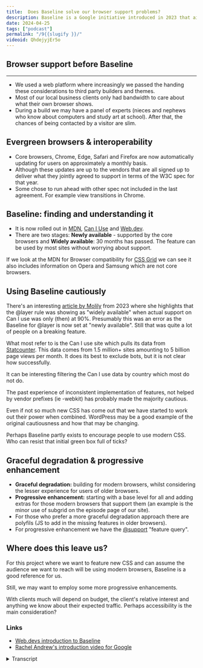 ```yaml
---
title:  Does Baseline solve our browser support problems?
description: Baseline is a Google initiative introduced in 2023 that aims to make it easier for developers and other website stakeholders to understand what might be ready for production.
date: 2024-04-25
tags: ["podcast"]
permalink: "/9{{slugify }}/"
videoid: QhdejyjEr5o
---
```


## Browser support before Baseline
-------------------------------

*   We used a web platform where increasingly we passed the handing these considerations to third party builders and themes.
*   Most of our local business clients only had bandwidth to care about what their own browser shows.
*   During a build we may have a panel of experts (nieces and nephews who know about computers and study art at school). After that, the chances of being contacted by a visitor are slim.

Evergreen browsers & interoperability
-------------------------------------

*   Core browsers, Chrome, Edge, Safari and Firefox are now automatically updating for users on approximately a monthly basis.
*   Although these updates are up to the vendors that are all signed up to deliver what they jointly agreed to support in terms of the W3C spec for that year.
*   Some chose to run ahead with other spec not included in the last agreement. For example view transitions in Chrome.

Baseline: finding and understanding it
--------------------------------------

*   It is now rolled out in [MDN](https://developer.mozilla.org/en-US/), [Can I Use](https://caniuse.com/) and [Web.dev](https://web.dev/).
*   There are two stages: **Newly available** \- supported by the core browsers and **Widely available**: 30 months has passed. The feature can be used by most sites without worrying about support.

If we look at the MDN for Browser compatibility for [CSS Grid](https://developer.mozilla.org/en-US/docs/Web/CSS/grid#browser_compatibility) we can see it also includes information on Opera and Samsung which are not core browsers.

Using Baseline cautiously
-------------------------

There's an interesting [article by Molily](https://molily.de/browser-compatibility-baseline/) from 2023 where she highlights that the @layer rule was showing as "widely available" when actual support on Can I use was only (then) at 90%. Presumably this was an error as the Baseline for @layer is now set at "newly available". Still that was quite a lot of people on a breaking feature.

What most refer to is the Can I use site which pulls its data from [Statcounter](https://gs.statcounter.com/). This data comes from 1.5 million+ sites amounting to 5 billion page views per month. It does its best to exclude bots, but it is not clear how successfully.

It can be interesting filtering the Can I use data by country which most do not do.

The past experience of inconsistent implementation of features, not helped by vendor prefixes (ie -webkit) has probably made the majority cautious.

Even if not so much new CSS has come out that we have started to work out their power when combined. WordPress may be a good example of the original cautiousness and how that may be changing.

Perhaps Baseline partly exists to encourage people to use modern CSS. Who can resist that initial green box full of ticks?

Graceful degradation & progressive enhancement
----------------------------------------------

*   **Graceful degradation:** building for modern browsers, whilst considering the lesser experience for users of older browsers.
*   **Progressive enhancement:** starting with a base level for all and adding extras for those modern browsers that support them (an example is the minor use of subgrid on the episode page of our site).
*   For those who prefer a more graceful degradation approach there are polyfils (JS to add in the missing features in older browsers).
*   For progressive enhancement we have the [@support](https://developer.mozilla.org/en-US/docs/Web/CSS/@supports) "feature query".

Where does this leave us?
-------------------------

For this project where we want to feature new CSS and can assume the audience we want to reach will be using modern browsers, Baseline is a good reference for us.

Still, we may want to employ some more progressive enhancements.

With clients much will depend on budget, the client's relative interest and anything we know about their expected traffic. Perhaps accessibility is the main consideration?

### Links

*   [Web.devs introduction to Baseline](https://web.dev/baseline)
*   [Rachel Andrew's introduction video for Google](https://www.youtube.com/watch?v=eZa3BgGaAeA)


<details>
<summary>Transcript</summary>

\[00:00:05\] **Nathan Wrigley:** Welcome to the No Script web show about modern web design, where we look at what we can build today with minimal software dependencies and skills. With so much new CSS spec coming out, it seemed like a good time to have a chat about how we handle browser support. In particular baseline, which is a Google initiative introduced in 2023 that aims to make it easier for developers and other website stakeholders to understand what might be ready for production.

David, after all these years, I don’t think we’ve ever really had a chat on browser support, have we?

\[00:00:39\] **David Waumsley:** No, it’s because, two reasons I think. One is it’s very boring and secondly I think probably ’cause we’re a bit slack when it comes to this thing. we’ve been, actually we’ve put this on the show notes, so you might as well bring those up now, but let’s do it.

Yeah, talking about kind of the past when it comes to this stuff now, it’s come to the forefront. I think now for us, or at least for me, because I’m back into the hand coding and there’s a whole heap of new stuff, that is coming out from the W three C and it’s hard to keep up with what browsers will support it.

So you can go into production. But, previously, for us in a way we may be, I dunno about you, Nathan, but I mean you started obviously with the hand code back in the days where we had IE six or probably even, going from IE five to IE six. Oh

\[00:01:34\] **Nathan Wrigley:** gosh, yeah. Really that far back. Yeah.

\[00:01:38\] **David Waumsley:** more recently, we’ve just handed over, we did hand that responsibility over increasingly to platforms that we would, as WordPress users for both of us.

Then we’d say, okay, the theme will take care of that kind of stuff for us, or the page builder later.

\[00:01:54\] **Nathan Wrigley:** Yeah, I think you’re right. I think if you are a core participant of this podcast, if you are really listening to this because you want to learn about modern CSS and HT ML, this stuff will matter.

But I think it’s also quite likely that a lot of the people listening to this will never really have ENC encountered this problem. the expectation is that all the browsers are the same. It doesn’t matter whether you are using Firefox or Chrome. They all do. Broadly the same thing, and it’s got lost that in the midst of time, the browsers really, went in their own direction.

Yeah. And then by the time that the, page builders were rising in ascendancy, certainly in the WordPress scene, a lot of that interoperability had been solved. The browser manufacturers began to talk to themselves, and so both you and I. Just handed over the responsibility of what can a browser do to our page builder tool.

And the assumption being that if it’s built into the page builder, the builders of the page builder will have done the work of checking whether or not the things that they ship are possible. can this actually be displayed? And, yeah. and I’m still very much there. It has been a very long time since I’ve looked at this subject.

So for me, this is. Actually, you said it was quite a boring subject for me. It’s really interesting because I genuinely haven’t looked at this for ages, and yet if you think about it, there’s an awful lot of new stuff coming around and if we don’t know what’s possible, then there’s a, I honestly, I think there’s a significant chance that you’ll ship something which simply won’t work for a proportion of the users out there.

\[00:03:31\] **David Waumsley:** Yeah, it’s, it is been a transition, obviously, when I first did it in the early days, hand coding, then you were always waiting. There’s a wonderful, and I’ve put a link actually on the bottom there to the introduction video by Rachel. Andrew for Google, ’cause she’s a Google employee and she actually talks about the kind of old days where you really always were waiting for a browser to finally die, so you could implement some of the new cool stuff that the later browser supported.

So it’s, it is definitely worth watching that one. But, yeah, my own experience of that really was that I handed over this control slowly. in, WordPress I used to. Have a basically a, theme framework and then built my own CSS, so I had to consider it. Then when I moved to a page builder, it used Bootstrap, which had already done the thought about what it can support as a ma massive popular thing.

So no longer did I have to consider it. So it’s come back to the forefront, not only because I’ve got the responsibility now, but also because so much has changed in the way, that we’ve now got ever. Green browsers that are pumping out monthly new features, and we’ve got so many new features coming out for CSS from the pc.

\[00:04:50\] **Nathan Wrigley:** can I ask you a couple of things around that? Firstly, if you are using tooling, so let’s say for example that you’re using a SaaS product like Wix or Squarespace, or if you’re using a page builder inside a CMS like WordPress, do you think you need to be bothered about this subject or do you think it is a fair assumption still?

To be able to hand that off to the developer?

\[00:05:13\] **David Waumsley:** Yeah, I think, I mean, if we’re doing it professionally, I think it was interesting to me, I won’t mention their name, but one page builder that kind of us up, the one that I was using, had I. Much, lower level of support for older browsers than the one that I had.

And for majority of people, perhaps they’re using it for their own personal projects and it’s not so much a worry, but I did notice that some developers there were caught short because it was ruin in the layouts for certain professional clients that they might need to have. So I think it’s still.

Perhaps important to know. Yeah. this is the big problem, isn’t it? how many old browsers do we need to support, that? and I don’t think this conversation’s ever gonna solve that, but baseline does at least help us know what the majority of the main core browsers will accept.

\[00:06:08\] **Nathan Wrigley:** Yeah. But yeah. but yeah, sorry. the other question that I had was, could you explain what an Evergreen browser

\[00:06:14\] **David Waumsley:** is? Because Yeah, we’re going straight up. We put in our notes here, all of these points in order, but we’re just skipping around, but, oh, sorry about, yeah. So yeah, so really, and this also ties in with something which is’ in the notes, which is this whole thing we talked about before, this idea that the key players, the core browsers, the people behind Chrome or chromium browsers.

Edge, Microsoft Safari and Mozilla with Firefox all kind of got together to agree within their roles in the W three C working groups that they would implement within a year with this interoperability where they would all agree, we’re going to achieve this and we’re going to put this feature into our browsers, all of us.

That’s come along and I’ve forgotten what your question was. No, it was

\[00:07:01\] **Nathan Wrigley:** just an explanation of what an evergreen browser is because I expect that, oh yeah. Most people don’t really even need to know ’cause of the nature of how browsers work in the operating system these days. But when, yes, when we were, beginning our journey, there was no such thing.

So it’s just, a contrast of what that’s meant over the years.

\[00:07:18\] **David Waumsley:** Yeah, that’s it. they do update regularly now. they had a bit of an issue with Safaria because it was tied to the operating system that they couldn’t automatically update. But yes, it used to be a case where well updates as, Rachel Andrew mentions, There was like a two year gap or something between, yeah, I think it was IE six and seven, or was it five and six? Anyway, and that could be what you’re, you are waiting on that one to be able to change and people really, you were waiting on people’s computers to die, wouldn’t you, to Yeah. to get the next browser, because people wouldn’t do it for themselves.

They wouldn’t go out and update themselves unless it was. Automated

\[00:07:55\] **Nathan Wrigley:** and the updating process was a manual process, and like you said, it was a big deal. So I remember when, Firefox three came out. So back in the day when, you know, going from three to four to five to six, that was a big moment. Yeah.

And then Google Chrome came along and I, I. I think it was the first one that kind of enforced auto updating. If you use that browser, it was just going to do it in the background so that when you restarted your computer or you switched chrome off and then restarted it, it would update and there was no hint of you need to do anything.

I. And that was a big moment because suddenly it meant that the browser was always up to date. If you switched your computer on and off or you, closed the browser down. And and I use a variant of Chrome. I use Brave a lot. I. And they have this process of alerting you, I suspect it’s the same in Google’s Chrome.

In the top right hand corner, you get this little button, which this little green button, which says update, and you press that and you wait 10 seconds and the browser restarts. And really it’s services normal almost immediately. But that update button comes very frequently. every few weeks I’m hitting that update button.

So it’s a it, there is a real change over time and that’s meant. A lot of important things that can happen on the internet can now happen more or less instantaneously if the browsers support it.

\[00:09:17\] **David Waumsley:** Yeah, I, it’s interesting really because I’ve not seen many people talk about it because when you think about it, it doesn’t have give the.

browser vendors, a whole lot of control that they can just update what you are going to have. And, some of that might be about taking your data as well, with some of them. And, yeah, that’s

\[00:09:37\] **Nathan Wrigley:** a good point. I can’t remember the last time I updated my browser and it offered me an option to decline something or accept something.

It just happens and it. Honestly, it really is, as you’ll know, it’s 10 seconds you wait, and then it’s back to exactly where you were.

\[00:09:52\] **David Waumsley:** Yeah.

\[00:09:53\] **Nathan Wrigley:** And

\[00:09:53\] **David Waumsley:** it’s good for us. there’s people trying to build web pages. it’s, it’s almost impossible to advance the web and make it look good if, people are gonna stay on that old browsers.

from our point of view, it’s a really, it’s a good thing. But, there is that other side where you think, okay. Allowing that much control to update. Yeah, so

\[00:10:15\] **Nathan Wrigley:** sorry about that. I hijacked the conversation by asking what an Evergreen browser was, and we totally skipped out this bit.

So do you wanna describe baseline? I’m guessing David, right? I’m putting my finger in the air here. I’m gonna bet that a significant proportion of people who listen to this won’t know that this exists. I know that for you it’s terribly important, but I’m guessing that baseline will be a new and interesting thing for them.

\[00:10:41\] **David Waumsley:** I’ve just seen it around and it’s only been around, I think it was May, 2023 that they introduced it. We’ll know from that video someone looks at that, but, and so it, it is pretty new. And the key thing is that they’ve been, I. rolling this out over time. So initially I think it was just on, web dev because it’s, it’s a Google thing, but it’s gone and it’s shown now.

So when there’s a feature, a new CSS feature mentioned on the MDN or on Can I use, which is what I think most people I know as. Go to as the website to see what browser support is for feature. It’s also baseline just now been added to all of these places. And it is, and we didn’t set this up really. We should have done so we, we can see what it looks like.

\[00:11:29\] **Nathan Wrigley:** yeah, I can just give you the URLO. it’s a fairly easy thing to find. The, the URL is just, if you go to web. Dev slash baseline. or you can just go to our show notes, which is, no script show slash nine ’cause this is episode nine and you can find a link to it there, but it just explains what it is.

We could put it on the screen, but it just says who’s involved and what it is. But do you wanna just paraphrase that who’s involved and what it is?

\[00:12:01\] **David Waumsley:** Yeah, I did. I just wanna clear something up on that though. It’s just what I meant is where it’s showing because on all of those documentation, so if you go to, can I use, now you’ve got a little bar on the top that says baseline and the a nice tick.

And if you go to the got it MDN records, so it’s gone to these three platforms. So when you arrive to learn about a new feature that you could use. In your websites, suddenly you’ve got this big best line saying, it’s saying two things. So our film, this baseline comes out and it has two stages, which is newly available, which means that it’s supported by those core browsers.

So in theory, we should be able to put it into that, gives you a tick and we should be able to support it. And then we’ve got the other stage, which is widely available, which is. when 30 months have passed, that’s, as I was reading it, the feature now can be used on most sides without worrying about support.

and usually when it gets to widely available, instead of just featuring the core browsers who have agreed under, The interoperability to implement things. What I’ve noticed, if you go to say the MDN records and look for more details, if you take something like Grid, which has been around for some time, you’ll see that it starts to list other.

where it’s implemented in other browsers, say Samsung and, things. So it’s quite interesting. So it does add onto it, but yeah, so baseline in theory is something where we can say, okay, it’s newly available. There might be some bugs with it somewhere else, but I should be able to use this in production ’cause it’s supported by most of the browsers and if it’s widely available.

In theory, we should be able to say, look at a client. this is what this says. This is measuring this. We should be able to use this.

\[00:14:00\] **Nathan Wrigley:** I was just gonna paraphrase everything that you just said, if that’s all right. the baseline is, essentially it’s a place where you can go and you can judge whether some new feature of, I’m gonna put air quotes around this, the web.

So let’s say, I don’t know, something in CSS or something like that, is. Is widely supported or newly available? actually the language is newly available or widely available. Yes. If it’s newly available, then it’s probably going to be usable. But if you, if it then moves to widely available, then that means that, what did you say, 13 months?

I think that’s right. 30 months has passed and you can more or less go to the bank on the fact that’s gonna be supported in the browsers in question. And they are as follows as of this moment. safari on Mac Os and iOS. Interesting. Firefox on desktop and Android also. Interesting ’cause I don’t know if they have an iOS version, but there you go.

Chrome on desktop. And Android. Again, no mention of iOS there and Edge. But only on desktop. And I do know that they have an Android version and it’s, it’s had millions of downloads. So that’s the rules around which baseline is working. It’s not like a philanthropic endeavor to just make it easy to understand what you can start using with confidence.

\[00:15:24\] **David Waumsley:** I think when you get to widely available, usually the, if you go to can I use where we usually get a sort of percentage, you usually find that’s in the high nineties. Yeah. And really you don’t find anything. I don’t, I think there’s almost next to nothing that’s a feature of CSS that’s fully supported to a hundred percent There’s always some something out of that. There is some, I think this is a great incentive and there’s a good reason behind having this baseline because clearly with evergreen browsers and monthly updates or multiple, updates coming in a month, adding new features in some of them, which won’t be in that project with interoperability.

So Chrome has run ahead with some things, which they, all can, they’re all guaranteed to implement. Certain things they agree on within a year, but after that, it’s up to them. When they do that within that year and what they want to focus on outta the spec, they might jump on something which is in the spec as far as the W three C is concerned, but it’s not part of what they’ve agreed to implement altogether as the core browsers.

So I think when you get to a widely available that it’s probably caught on by other browsers and end up being in the 90%. But there is a. there’s an article which was slightly critical back, last year. it’s from, and I put the link in the show notes there. It’s there. If you scroll down there, it’s an article by someone called Molly Lee, where she was, and it looks like things have been changed a little bit on there, but she was just.

Pointing out that, the at layer role, which is fairly new, was showing widely available as baseline as it’s showing in various places. But when she looked at it using, can I use it was still only supporting the. Supported by about 90% of browsers at that point.

\[00:17:18\] **Nathan Wrigley:** so what we need is a new service which combines baseline with, can I use for abstraction?

We, we can have a graph of does it work in baseline? Does it work in, can I use, yeah. Another layer of abstraction? No. you are basically saying there are people challenging whether or not baseline is actually keeping perfectly up to date right.

\[00:17:41\] **David Waumsley:** Yeah. I think it’s, for one thing it was slightly changed when I saw it, so it seems to have been downgraded.

I’m not quite sure if the article has checked everything correctly or I’ve read it correctly, but it was just interesting that you can, in terms of can I use, get a percentage now most people I know. Have you got the tab there, Nathan? With I on? I have, yeah. Let me, let me, it might be worth talking about this.

Put that one on. Okay. Because before baseline, this is pretty much where, and it still is. If I watch a YouTube video, somebody will probably talk about browser support and go straight here as the place to get the statistics. And we were having a play around earlier as well, What, I don’t see many people mention, but there are some in the, under the settings, a way of being able to pull in, import the data for different areas.

So you did that Nathan earlier? Yeah. Give

\[00:18:30\] **Nathan Wrigley:** me audio listener. But, we’re on the, can I use.com website and the button where you can click to, alter the settings and you can add in. the thing that we did is we added in the UK as. And the United States is, data to show. But also we did play around with, the view mode a little bit as well.

But anyway, the settings are just buried here, right at the top in the, in the

\[00:18:54\] **David Waumsley:** header. Yeah. And we was just in enjoying as two Brits, the facts that, Yeah. Often when we’re looking at support for many of the things that we looked at was slightly higher in the UK than it was in the us.

\[00:19:07\] **Nathan Wrigley:** yeah. It’s an interesting way of pausing it though, isn’t it?

Because, we’re all using the exact same browsers. It’s just the, the cocktail of who’s using what in which country, which leads to those numbers to go up. But we’re looking, you can see at the top here, we put in grid. So we’re able to see for example, that grid support is, the further down this chart that you go, the more recent the version of that browser is.

So here’s Chrome’s latest update and edge and so on. So you can see that basically Chrome. and all the other major browsers have a green light on grid, so that is one thing that we can use. Yeah. But if we were to change grid over to something, a bit more air quotes, again, cutting edge, we might find that it’s a bit more patchy as a few more red spots here and there.

\[00:19:55\] **David Waumsley:** Yeah, and it’s, quite interesting. And what also, what we can see on this, for those who are watching on YouTube, is that the baseline is actually written there. So just above the title, let’s say in CSS grid layout level one, then we have, and that, that’s what baseline’s being used, it’s being represented there in all.

Can I use, so you get a quick. Overview of that’s a widely supported in all major

\[00:20:20\] **Nathan Wrigley:** route. So it’s when we’re looking at, can I use, and we’re, like I said, we’re looking at grid. Is it the fact that this looks like a tick? Is it this tick? Is that icon representative of a tick, because it also feels like it’s a logo, like the

\[00:20:38\] **David Waumsley:** No, it’s a tick.

you’re not set up to do this, but it would be interesting to look at the MDN records and that, so you get a slightly more information in the little tick bar on that one. But, so it looks slightly different, but it’s been added in only quite recently that it didn’t come out with this. It too.

can I use. That’s a

\[00:21:01\] **Nathan Wrigley:** very,

quick way of determining, so if that’s a tick, then we can be confident that baseline at least, is saying that there is what did we call it? It’s widely available in Chrome Edge, safari and Firefox. That’s just, you can take that in one quick hit of the eye. yeah, if you’ve got the little tick.

Yeah, that’s actually really useful, isn’t it? You’d have to delve around in here. You can just see straight away if it’s done.

\[00:21:26\] **David Waumsley:** Okay. Alright. Thank you. One of the interesting things, we said we were gonna look into this and I did for this one, I think it was the article by Molly Lee, that actually made me aware, ’cause I often wondered this.

Where did this statistic, where did they get the data for? Can I use Yeah. Where. it’s, it is stat counter, which I’ve often looked at as well for browser support. yeah, but where do they get it from? that’s the thing now what they say, and there’s a lot of frequently asked questions, which does a good job at answering those kind of questions.

So the. I’ve got them in our show notes. The summary is that the data’s coming from, 1.5 million plus sites, which is amounting to 5 billion page views per month. And that’s what is counting

\[00:22:14\] **Nathan Wrigley:** those. It sounds like a lot, but then if you imagine, the internet as a whole, that’s probably chicken feed.

in terms of the actual amount of sites being browsed and the sites available online, it’s still jaw dropping amounts of data, but I do wonder quite how, quite how accurate that is. And it’d be interesting to drill down into that one time to see which 1.5 million sites. ’cause I suppose that would matter, if it was 1000, 1 million, one point, easy for you to say, Nathan, 1.5 million very reputable sites, well great.

But if it’s 1.5 million, very edge case, weirdy old designs from. Geo, perhaps not.

\[00:23:01\] **David Waumsley:** Exactly. And can you imagine if it was a, say we, we looked like we were doing slightly better in the UK for support on some of the newer features, but what if that’s just the fact that there. Partners that they have in the UK are mostly putting them on tech sites where it’s likely to have people who will have modern browsers more than say something else.

So we were talking earlier, and I was mentioning to you this kind of a, with having a bunch of clients who do counseling and psychotherapy. Wow. And looking at some of their stats wowing. Yeah. That there was such an obvious skew towards Apple product products and particularly the Safari browser. Compared to other sites that I was used to.

So I think it’s something to do with that kind of middle class audience who go for, private psychotherapy who might go for that kind of products. And it’s, so I have to, so regardless of baseline. You still end up coming back to what you might know about. Yeah, I think that’s really inter,

\[00:24:06\] **Nathan Wrigley:** so the demographic of that particular audience, but you can imagine that there’s a whole bunch of audiences where the de demographic skews upwards socioeconomically.

They’re probably gonna have a different relationship with their technology. typically an iPhone is more expensive than an Android phone. And you, and actually you do find that in North America, iOS iPhones dominate the, smartphone market. Whereas if you look at other places like South America, and Africa, it’s typically Android that’s winning that battle by a massive margin.

And then you look at Europe, it’s, it’s. Smorgasbord of countries. It’s a bit of a mixture. some countries it appears that iOS and the default, I think, for many on iOS is just to use safari. And then, other countries will be Android. And so it goes. And so it’s really interesting, A, what devices are they using?

B, what’s the sort of socioeconomic impact of the niche that they’re in? And it will all skew, won’t it? So in the case that you are describing. if it’s like psychotherapy or whatever it is. The assumption there, I think that you were making was that it’s probably those people who are browsing those websites have probably got a little bit of disposable income and so on and so forth.

There’s a high likelihood that they’ll have a modern up-to-date device and so on and so forth. It’s really interesting, the psychology of it all.

\[00:25:30\] **David Waumsley:** Yeah,

I think it is as well. effectively it hasn’t made much difference. A baseline would’ve been enough probably to cover me, right? Most of ’em seem to have a more modern browser, and with interoperability, it’s not been such an issue, but sometimes that might, it did concern me a little bit because there is that issue.

I think typically we’re looking for the last two versions of the core browsers. If they’re, if they’ve been supporting it, then we pretty much feel it’s safe to go ahead with it for main production for most of us. but it did make me concerned where there might be a lot of safari knowing that some of the older iPhones cannot update, their browser, not evergreen because it’s baked into the way that the operating system is.

So I wonder to myself whether that might have an impact, whether, but obviously. I have not seen any issue. Obviously these people who can afford psychotherapy can also afford the latest iPhone. Exactly.

\[00:26:26\] **Nathan Wrigley:** Yeah. It really is interesting. Yeah, yeah. Okay. where should we move next? Then we’ve got this other topic here.

or sorry, did you finish everything about Yeah, I, we baseline

\[00:26:37\] **David Waumsley:** cautiously. Yeah. Yeah, you did mention something again, and I don’t know if it’s in our notes. It’s not because it’s a kind of a side that we had and that was, there’s a gap in my knowledge. You were talking about the fact that there was so many other browsers out there.

\[00:26:49\] **Nathan Wrigley:** Ah, yeah. And

\[00:26:51\] **David Waumsley:** most of them we guess are chromium, so we imagine not knowing much about browsers. This is more investigation to do, Yeah. that they would just automatically get the kind of new CSS features that come with chromium. so no issue. Yeah. That is my assumption,

\[00:27:11\] **Nathan Wrigley:** but I don’t know.

\[00:27:13\] **David Waumsley:** But, and this is what I discovered the other day, but it always interested me that they mentioned as one of the core browsers edge, which is chromium. Yep. So you wonder, why do you need to look at that and measure that one? And I, came up with it only yesterday and I’ll be doing a video on it, on, there’s a new CSS, light and dark.

Where you can actually have your light and dark preferences side by side. And I was looking at support, it’s not supportive very well at the moment, but supported in chromium but not in edge. And I thought, okay, so I don’t know anything any longer because yeah, that’s, that is

\[00:27:46\] **Nathan Wrigley:** interesting because some, you would imagine that core feature would ship out of the chromium project, not only to Google’s Chrome, but to Microsoft’s edge and to any.

Derivative of Chrome. Yeah. But there are lots of derivatives of Chrome. just to mention a few. Now actually, I don’t know that these are derivatives of Chrome, but I’m sure that some of them are. But so for example, do Go, has a browser, there’s a browser called Brave. There’s a browser called Bliss.

It’s a browser called Safari. sorry, not Safari, Vivaldi. It ends in an eye. and they are, as far as I’m aware, they’re all chromium derivatives, but they all have a little twist on the ui. one touts itself as more developer, with developer tools baked into it, one touts itself as a bit more secure.

So it’s stripping out. I dunno. third party cookies or ad networks or things like that. And then there are other ones that I’ve heard of, for example, one called Sidekick. There’s a bunch that you can get on the mobile devices as well. And I don’t know whether they’re adding new things in differently. I.

Or taking away things differently. My assumption was that it was always like UI components or things around the edge of the browser, not the edge of the, I do. so things like the security model and the third party cookie model, but not the presentation layer, not what would be shown on the screen, which is of what, which is what is of interest to us.

I don’t know. But if Edge is doing something different with the light dark, Then something’s going on and let’s hope we don’t go back to the good old days of having to inspect every browser for everything.

\[00:29:28\] **David Waumsley:** Oh boy. there, there is notes on that as well. Funny enough, I did actually test it and it, even though it’s saying on baseline that it’s not supported, in fact it actually was actually, it worked okay in my version, but.

But it, my only rationale behind it and I would love somebody to tell me what’s actually happening. I never bother to read the bug note. So is it something that, it does work natively? There’s something that Edge has done with implemented something else which has broken that particular feature. So that’s maybe why it’s listed as not working when Chrome does work anyway.

So we.

I think baseline has come in and helped in many ways ’cause it gives us something we can talk about where we couldn’t before because we could talk to a client Yes. About okay, we just gotta wait for IE five to die. And and we’re almost there. dear client, we can, looks like. We’re building this, it’s gonna be a few months, we can go ahead with this one.

Now we can’t say the same with monthly updates. We can’t know what version we’re on with any of the browsers. We dunno what’s going on. So baseline at least solves that kind of problem first. At least we can say, look, this is some measure of what is probably production ready based on the, the, core browsers that are out there.

Yeah. Now influential they are.

\[00:30:57\] **Nathan Wrigley:** Yeah.

\[00:30:57\] **David Waumsley:** But we still don’t get away from. What do we do about that? And there’s two approaches in a way to dealing with it anyway, if, no. Some of these are mentioned in, W three C called graceful degradation and Progressive Enhancement. Easy for you to say. I wish it was.

yeah. But they, these are kind of terms that are banded around and they’re Two sides of the same coin, really. So grace, graceful degradation is the approach where you might go at building for the modern browsers whilst considering that there’s a less experience for, older browsers, but not so much caring about that.

And then progressive enhancement is perhaps the more favored way of the people who are much cleverer than me. Of going about things where they start with the base level in the way that they built their websites, and then everything else is seen as a, an enhancement. If this browser supports it, then you know this is going to make the, experience better for all.

I actually did it on this site, on our. Episodes, and I think it’s also some, one of the other pages there was a, I put Subgrid in, which has really got enough support. Okay? And this is something that you can at least add in a certain way. It was just to put a little line between texts and separate a sort of subgrid so things were even, so if your browser didn’t support it well, things would just be a bit uneven, but the content would still be there.

Progressive enhancements a little bit like that where you might run ahead with some of the things that might not be fully supported, knowing that they’re not going to break something. Could I

\[00:32:41\] **Nathan Wrigley:** posit a third option as well, which isn’t, hasn’t got an official title, but it’s non-progressive on enhancement, which basically means you only do the things which you know will work.

So you’ll only implement, and I would imagine for most people, that’s gonna be the default, right? You’re not gonna spend time on a client website where money’s tight, deadlines are tight, building in a bunch of features that a tiny subset will use, but that will, swing up over time. Wouldn’t the enterprise for most people simply be to say, okay, I will.

Just build the things that I know are gonna work. So it’s neither graceful degradation nor progressive enhancement. It’s just whatever I want to call it. It’s just build what we know works. Look at baseline, do that, come back in a year’s time, have another run at it.

\[00:33:33\] **David Waumsley:** Yeah. I would argue that’s probably where the progressive enhancement people start.

Let’s make sure that it works for everybody and then

That’s okay. So then it’s

\[00:33:42\] **Nathan Wrigley:** progressive non enhancement, if you just leave it there. You don’t enhance anything. You just do the bare minimum, if

\[00:33:50\] **David Waumsley:** Yeah. The pro, the progressive enhancements people might not enhance much.

Yeah. Exactly. but yeah, but there are, there always have been because you can see how annoying it is, To go back to the past, I think it was from IE five to IE six, you would wait just to have flipping rounded corners on stuff instead of having to cut out little images and put them round things so they look like you’ve got rounded corners.

We’re really showing

\[00:34:20\] **Nathan Wrigley:** our age, aren’t we? And there were things like transparent PNGs. oh,

\[00:34:24\] **David Waumsley:** yeah. Yeah. So all of that stuff, but we still got similar kind of thing happening for us now. and I think view transitions, which is only in chromium at the moment, which will come to all, but it’s not as far as I understand agreed as part of the interoperability.

you might wanna just run ahead for that because it’s so wonderfully cool. And if. Only it’s gonna happen for the people who’ve got Chrome and it seems to be about 60% people. Okay. The rest of ’em will just not get a lovely transition to their page. They’ll just get a regular transition. So that’s progressive enhancement.

I think at its best where it fails is, where you’ve got a feature, and that’s in the article that was looking at layers that were saying that it had less support but was. Put down as widely available. That’s a breaking feature. So effectively with layers, you’ll put in a bunch of CSS in an area, separate to where your main CSS is.

So those browsers who can’t read it. Suddenly won’t have that styling that you’ve put in there. So you really need to be quite smart about using that as a progressive enhancement. Yeah, it’s more of a breakable, thing.

\[00:35:34\] **Nathan Wrigley:** It, interesting what came out of that little paragraph that you said there, the last minute or so is, I guess the progressive enhancement is all about the things which are.

Cool, for want of a better word, the things which really are transformational, you might put the time in because, having rounded corners, as we said, or a transparent image as we said, that was groundbreaking, significantly better. It, the whole experience, just everything looked better.

And the same would be true here. You’re not gonna do those really weirdy edge cases, things that don’t really do a lot for your project, but the ones where. It’s transformational. It will take for those users who can enjoy that progressive enhancement, it will take it from a, a mere experience to, oh gosh, that’s significantly better.

Maybe that’s where you, maybe that’s where you put your time. You just judge what is significant, what will have the most impact, and work on those.

\[00:36:31\] **David Waumsley:** Yeah, I think the graceful degradation approach is the sort of, you you’re just gonna give for the best because you’re not, it’s about the time, isn’t it?

With the new CSS functions, rounding corners, you know how painful that was to try and cut out images. Yeah. And then position them around something to create that, when you could just do it with a line of CSS with border radius, you know, so that, you might just say, okay. I’m gonna go for that.

I’m gonna go for the latest and graceful degradation will be that they won’t get any rounded corners, It doesn’t matter. Doesn’t matter. But I want people to have the best stuff that’s out there. So cost comes into this. I think this is such a big topic, isn’t it? Yeah. But there are two.

I did put in the notes there two things that I suppose. go with the approaches, at least my interpretation. And that is that for those who might prefer a more graceful degradation approach, there’s polyfills, which is Yeah. JavaScript really, which will just, mock up the missing.

features that are in older browsers, so you can get away with that, can’t you? So something’s coming in, it’s coming to W three C. You want that stuff now. You don’t want to do the alternative way of doing it. You stick it in and you find a polyfil and you use that. It doesn’t mean that you rely on JavaScript, which.

The progressive enhancement, people go, yeah, you need JavaScript for this CSS thing. So yeah, so it might not suit those. And then the other thing for progressive enhancement, but really long-winded is to use the at support, right? feature query as it’s called. So it’s a kinda like a media query if you like, which will say, within that you’ll say.

At supports, and then you put in the things, and if the browser supports them, it’ll implement them, and if it doesn’t, it’ll ignore them. So that’s a way of being able to progressively enhance.

\[00:38:30\] **Nathan Wrigley:** and just that is actually really nice, isn’t it? The fact that is even a feature. You don’t have to go through some strange way of detecting it.

That’s lovely. you’ve got this option of putting things in this conditional logic basically of, is this supported? Yes. Great. Go for it. If not, then don’t. That’s nice. That’s neat. so what, so where does this is the, is the question By os do you mean os me and you?

\[00:38:57\] **David Waumsley:** Yeah. yeah, I don’t know.

after summarizing this, I don’t, I do like baseline. I think what it is for this project, which we’re doing at the moment, our website, which is part of the show, I think it’s safe, for us to say anything that comes under baseline is good enough for us.

\[00:39:15\] **Nathan Wrigley:** Widely available. Baseline. You going for that?

\[00:39:19\] **David Waumsley:** No, newly. Newly I think as well. Alright. there might be some bugs with it. I think it’s probably, I. that’s my kind of take on it. and I think we will, as I’ve already done one with the subgrid, use some progressive enhancements. Maybe we’ll use this few transitions before it’s in the other, ’cause it’s an experimental website for people who we expect will probably jump onto modern browsers pretty early on.

I think that’s right. But for

\[00:39:46\] **Nathan Wrigley:** clients maybe it’s a different, with this website you can go. You can go wherever you like, can’t you? Because it’s your project. It’s like a pet project. It’s not, yeah. the basis of anybody’s business relying on this or anything. So you can do what you like.

And actually the fact that the subject matter of the website is exactly this gives you license to do anything you like, really go as crazy as uncut, bleeding edge as you wish, but with clients. You, are you gonna be much more, cautious, not implementing things that might work and might not, is it more widely available from baseline?

\[00:40:24\] **David Waumsley:** Yeah, I mean from, as we mentioned, not having to worry about it, it’s been baked into the. Builder that we’ve had, I’ve suddenly had to think about it. So last few clients I have mentioned it, it’s been one of these things that I’ve said to them, by the way, I’m gonna be building this basically with baseline in mind, almost before it came out actually.

but that kind of level of two b browser support on the core ones, the last two versions was enough. And I’ve been saying that to clients unless there’s other reason that’s what I’m going to do. So it won’t support some of these older browsers because I’m feeling that so much new CSS. It’s come out and that evergreen browsers, people will catch up, that it won’t be a good investment for me to hold back and do things a more complicated way.

so yes, I’ve been largely saying that, but of course it’s always gonna depend, doesn’t it? As I say, if you know something about the client’s existing traffic, if it’s a rebuild, then you’ve got some insight as to what they might need to support, which might not be in keeping with what. I would ideally want to do

\[00:41:29\] **Nathan Wrigley:** yeah. I guess time will tell, but it’s, there. It’s there for you to check out. Now you can go and look at baseline. I guess it’s gonna be important if you’re an agency owner or something, you’re gonna have to have a posture on this. You’re gonna have to be explaining to your clients, like David just said, how many versions back in browser, history do you want to go?

And, you’ll be having those conversations. But do you think we’ve done that one? Is the baseline episode done? Okay. That sounds good.

\[00:41:53\] **David Waumsley:** Yeah, I think that. Yeah, it’s, I just think it’s a very nice thing to be able to say to clients to say, we work to this method, rather than have to make it up.

You can say. Here we run to baseline I, yeah. Oh,

\[00:42:07\] **Nathan Wrigley:** neat. Yeah. That’s a neat way of just pausing it, isn’t it? And then you can just give them the documentation. They can go and see. Oh, okay. That kind of offsets the responsibility. You’d have to name the browsers one at a time. It’s just to work with baseline.

\[00:42:19\] **David Waumsley:** Yeah, exactly. It’s like a credential, isn’t it? There’s what you set, and then anything else is over the top, which might be needed by the client, so that, yeah. Yeah. That’s the key.

\[00:42:28\] **Nathan Wrigley:** That was us. That was the no script show. Number nine. If you want to, find all of the bits and pieces that we’ve been showing on the screen, go to the url, no script show slash nine.

You’ll be able to, find the episode there forward slash subscribe. If you wanna subscribe. And if you wanna find us on YouTube, you probably have, already, but it’s youtube.com/at the at symbol. No script show and and subscribe. Smash that bell, whatever it is that successful YouTubers ask you to do, that.

Do a bunch of those things. I don’t know what they are, but, Okay. Are we done David? We are. Thanks. That was a good chat. Yeah. Perfect. Have a nice day. See you later. Yeah, you do. Bye-Bye bye.
</details>
